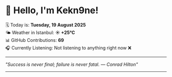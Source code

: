 # 👋 Hello, I'm Kekn9ne!

🗓️ Today is: **Tuesday, 19 August 2025**  
🌤️ Weather in Istanbul: **☀️   +25°C**  
📊 GitHub Contributions: **69**  
🎧 Currently Listening: Not listening to anything right now ❌

---

_"Success is never final; failure is never fatal. — *Conrad Hilton*"_

---
